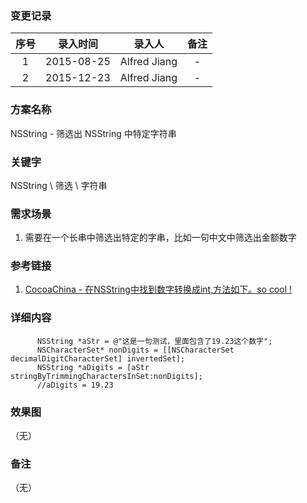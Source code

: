 ### 变更记录

| 序号 | 录入时间 | 录入人 | 备注 |
|:--------:|:--------:|:--------:|:--------:|
| 1 | 2015-08-25 | Alfred Jiang | - |
| 2 | 2015-12-23 | Alfred Jiang | - |

### 方案名称

NSString - 筛选出 NSString 中特定字符串

### 关键字

NSString \ 筛选 \ 字符串

### 需求场景

1. 需要在一个长串中筛选出特定的字串，比如一句中文中筛选出金额数字

### 参考链接

1. [CocoaChina - 在NSString中找到数字转换成int,方法如下。so cool !](http://www.cocoachina.com/bbs/read.php?tid=84940)

### 详细内容
```
      NSString *aStr = @"这是一句测试，里面包含了19.23这个数字";
      NSCharacterSet* nonDigits = [[NSCharacterSet decimalDigitCharacterSet] invertedSet];
      NSString *aDigits = [aStr stringByTrimmingCharactersInSet:nonDigits];
      //aDigits = 19.23
```

### 效果图
（无）

### 备注
（无）